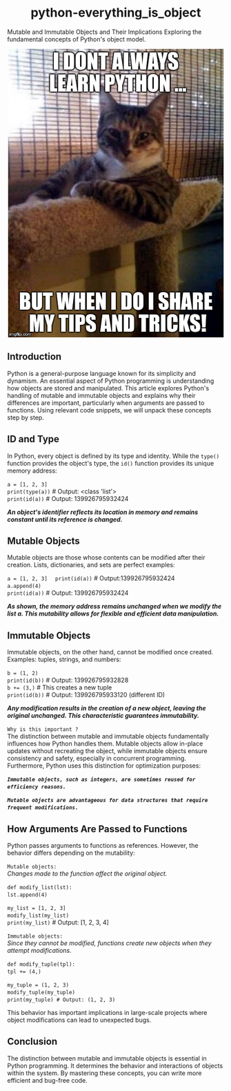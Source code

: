 
<div align= "center">
  <h1>python-everything_is_object</h1>
</div>

Mutable and Immutable Objects and Their Implications
Exploring the fundamental concepts of Python's object model.

<p align="center">
  <img src="r_208403_QPSN8.jpg" name="image"/>
</p>

## Introduction
Python is a general-purpose language known for its simplicity and dynamism. An essential aspect of Python programming is understanding how objects are stored and manipulated. This article explores Python's handling of mutable and immutable objects and explains why their differences are important, particularly when arguments are passed to functions. Using relevant code snippets, we will unpack these concepts step by step.

## ID and Type
In Python, every object is defined by its type and identity. While the `type()` function provides the object's type, the `id()` function provides its unique memory address:

`a = [1, 2, 3]`   
`print(type(a))` # Output: <class 'list'>   
`print(id(a))` # Output: 139926795932424 

***An object's identifier reflects its location in memory and remains constant until its reference is changed.***

## Mutable Objects
Mutable objects are those whose contents can be modified after their creation. Lists, dictionaries, and sets are perfect examples:

`a = [1, 2, 3]  `
`print(id(a))` # Output:139926795932424   
`a.append(4)`   
`print(id(a))` # Output: 139926795932424   

***As shown, the memory address remains unchanged when we modify the list a. This mutability allows for flexible and efficient data manipulation.***

## Immutable Objects
Immutable objects, on the other hand, cannot be modified once created. Examples: tuples, strings, and numbers:

`b = (1, 2)`   
`print(id(b))` # Output: 139926795932828   
`b += (3,)` # This creates a new tuple   
`print(id(b))` # Output: 139926795933120       (different ID)

***Any modification results in the creation of a new object, leaving the original unchanged. This characteristic guarantees immutability.***

`Why is this important ?`   
The distinction between mutable and immutable objects fundamentally influences how Python handles them. Mutable objects allow in-place updates without recreating the object, while immutable objects ensure consistency and safety, especially in concurrent programming. Furthermore, Python uses this distinction for optimization purposes:

***`Immutable objects, such as integers, are sometimes reused for efficiency reasons.`***

***`Mutable objects are advantageous for data structures that require frequent modifications.`***

## How Arguments Are Passed to Functions   
Python passes arguments to functions as references. However, the behavior differs depending on the mutability:

`Mutable objects:`    
_Changes made to the function affect the original object._

`def modify_list(lst):`   
`lst.append(4)`

`my_list = [1, 2, 3]`    
`modify_list(my_list)`   
`print(my_list)` # Output: [1, 2, 3, 4]   

`Immutable objects:`   
_Since they cannot be modified, functions create new objects when they attempt modifications._

`def modify_tuple(tpl):`   
`tpl += (4,)` 

`my_tuple = (1, 2, 3)`   
`modify_tuple(my_tuple)`   
`print(my_tuple) # Output: (1, 2, 3)`   

This behavior has important implications in large-scale projects where object modifications can lead to unexpected bugs.

## Conclusion
The distinction between mutable and immutable objects is essential in Python programming. It determines the behavior and interactions of objects within the system. By mastering these concepts, you can write more efficient and bug-free code.